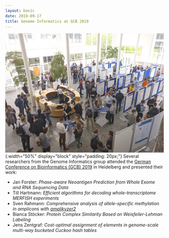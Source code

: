 ```yaml
---
layout: basic
date: 2019-09-17
title: Genome Informatics at GCB 2019
---
```


![Genome Informatics group at GCB 2019](/news/gcb19.jpg){:width="50%" display="block" style="padding: 20px;"}
Several researchers from the Genome Informatics group attended the [German Conference on Bioinformatics (GCB) 2019](https://gcb2019.de) in Heidelberg and presented their work:

* Jan Forster: *Phase-aware Neoantigen Prediction from Whole Exome and RNA Sequencing Data*
* Till Hartmann: *Efficient algorithms for decoding whole-transcriptome MERFISH experiments*
* Sven Rahmann: *Comprehensive analysis of allele-specific methylation in amplicons with [amplikyzer2](/software.html)*
* Bianca Stöcker: *Protein Complex Similarity Based on Weisfeiler-Lehman Labeling*
* Jens Zentgraf: *Cost-optimal assignment of elements in genome-scale multi-way bucketed Cuckoo hash tables*

